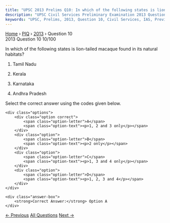 ```yaml
---
title: "UPSC 2013 Prelims Q10: In which of the following states is lion-tailed macaque foun..."
description: "UPSC Civil Services Preliminary Examination 2013 Question 10 with options and answer"
keywords: "UPSC, Prelims, 2013, Question 10, Civil Services, IAS, Previous Year Questions"
---
```


<nav class="breadcrumb">
    <a href="../../">Home</a>
    <span>›</span>
    <a href="../">PIQ</a>
    <span>›</span>
    <a href="./">2013</a>
    <span>›</span>
    <span>Question 10</span>
</nav>

<div class="question-header">
    <div class="question-meta">
        <span class="year-badge">2013</span>
        <span class="question-number">Question 10</span>
        <span class="progress">10/100</span>
    </div>
    <div class="progress-bar">
        <div class="progress-fill" style="width: 10.0%"></div>
    </div>
</div>

<div class="question-content">
    <div class="question-text">
        <p>In which of the following states is lion-tailed macaque found in its natural habitats?</p>
<ol>
<li>
<p>Tamil Nadu</p>
</li>
<li>
<p>Kerala</p>
</li>
<li>
<p>Karnataka</p>
</li>
<li>
<p>Andhra Pradesh</p>
</li>
</ol>
<p>Select the correct answer using the codes given below.</p>
    </div>
    
    <div class="options">
        <div class="option correct">
            <span class="option-letter">A</span>
            <span class="option-text"><p>1, 2 and 3 only</p></span>
        </div>
        <div class="option">
            <span class="option-letter">B</span>
            <span class="option-text"><p>2 only</p></span>
        </div>
        <div class="option">
            <span class="option-letter">C</span>
            <span class="option-text"><p>1, 3 and 4 only</p></span>
        </div>
        <div class="option">
            <span class="option-letter">D</span>
            <span class="option-text"><p>1, 2, 3 and 4</p></span>
        </div>
    </div>

    <div class="answer-box">
        <strong>Correct Answer:</strong> Option A
    </div>
</div>

<div class="question-nav">
    <a href="../q009-which-of-the-following-addsadd-nitrogen-to-the-soi/" class="nav-btn prev">← Previous</a>
    <a href="../" class="nav-btn center">All Questions</a>
    <a href="../q011-some-buddhist-rock-cut-caves-are-called-chaityas-w/" class="nav-btn next">Next →</a>
</div>
